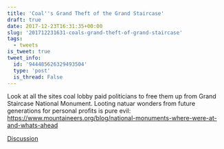```yaml
---
title: 'Coal''s Grand Theft of the Grand Staircase'
draft: true
date: 2017-12-23T16:31:35+00:00
slug: '201712231631-coals-grand-theft-of-grand-staircase'
tags:
  - tweets
is_tweet: true
tweet_info:
  id: '944485626329493504'
  type: 'post'
  is_thread: False
---
```




Look at all the sites coal lobby paid politicians to free them up from Grand Staircase National Monument. Looting natuar wonders from future generations for personal profits is pure evil: <https://www.mountaineers.org/blog/national-monuments-where-were-at-and-whats-ahead>

[Discussion](https://x.com/sytelus/status/944485626329493504)
